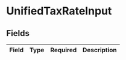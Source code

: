# UnifiedTaxRateInput


## Fields

| Field       | Type        | Required    | Description |
| ----------- | ----------- | ----------- | ----------- |